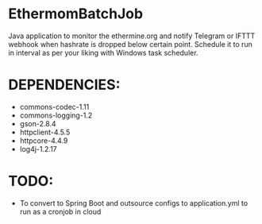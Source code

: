 # EthermomBatchJob

Java application to monitor the ethermine.org and notify Telegram or IFTTT webhook when hashrate is dropped below certain point. Schedule it to run in interval as per your liking with Windows task scheduler.

# DEPENDENCIES:
<ul>
<li>commons-codec-1.11</li>
<li>commons-logging-1.2</li>
<li>gson-2.8.4</li>
<li>httpclient-4.5.5</li>
<li>httpcore-4.4.9</li>
<li>log4j-1.2.17</li>
</ul>

# TODO:
<ul>
<li>To convert to Spring Boot and outsource configs to application.yml to run as a cronjob in cloud</li>
</ul>
